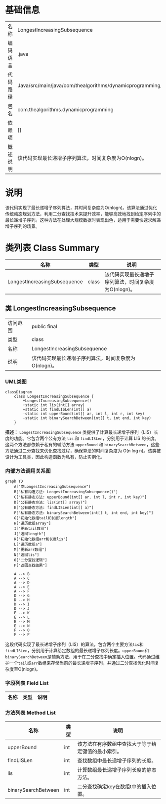 # 基础信息

|      |      |
|------|------|
| 名称 | LongestIncreasingSubsequence |
| 编码语言 | .java |
| 代码路径 | Java/src/main/java/com/thealgorithms/dynamicprogramming/LongestIncreasingSubsequence.java |
| 包名 | com.thealgorithms.dynamicprogramming |
| 依赖项 | [] |
| 概述说明 | 该代码实现最长递增子序列算法，时间复杂度为O(nlogn)。 |

# 说明

该代码实现了最长递增子序列算法，其时间复杂度为O(nlogn)。该算法通过优化传统动态规划方法，利用二分查找技术来提升效率，能够高效地找到给定序列中的最长递增子序列。这种方法在处理大规模数据时表现出色，适用于需要快速求解递增子序列的场景。

# 类列表 Class Summary

| 名称   | 类型  | 说明 |
|-------|------|-------------|
| LongestIncreasingSubsequence | class | 该代码实现最长递增子序列算法，时间复杂度为O(nlogn)。 |



## 类 LongestIncreasingSubsequence

|      |      |
|------|------|
| 访问范围 | public final |
| 类型 | class |
| 名称 | LongestIncreasingSubsequence |
| 说明 | 该代码实现最长递增子序列算法，时间复杂度为O(nlogn)。 |


### UML类图

```mermaid
classDiagram
    class LongestIncreasingSubsequence {
        +LongestIncreasingSubsequence()
        +static int lis(int[] array)
        +static int findLISLen(int[] a)
        -static int upperBound(int[] ar, int l, int r, int key)
        -static int binarySearchBetween(int[] t, int end, int key)
    }
```

**描述：**
`LongestIncreasingSubsequence` 类提供了计算最长递增子序列（LIS）长度的功能。它包含两个公有方法 `lis` 和 `findLISLen`，分别用于计算 LIS 的长度。这两个方法都依赖于私有的辅助方法 `upperBound` 和 `binarySearchBetween`，这些方法通过二分查找来优化查找过程，确保算法的时间复杂度为 O(n log n)。该类被设计为工具类，因此构造函数为私有，防止实例化。


### 内部方法调用关系图

```mermaid
graph TD
    A["类LongestIncreasingSubsequence"]
    B["私有构造方法: LongestIncreasingSubsequence()"]
    C["私有静态方法: upperBound(int[] ar, int l, int r, int key)"]
    D["公有静态方法: lis(int[] array)"]
    E["公有静态方法: findLISLen(int[] a)"]
    F["私有静态方法: binarySearchBetween(int[] t, int end, int key)"]
    G["初始化数组tail和长度length"]
    H["遍历数组array"]
    I["更新tail数组"]
    J["返回length"]
    K["初始化数组arr和长度lis"]
    L["遍历数组a"]
    M["更新arr数组"]
    N["返回lis"]
    O["二分查找逻辑"]
    P["返回查找结果"]

    A --> B
    A --> C
    A --> D
    A --> E
    A --> F
    D --> G
    D --> H
    D --> I
    D --> J
    E --> K
    E --> L
    E --> M
    E --> N
    F --> O
    F --> P
```

这段代码实现了最长递增子序列（LIS）的算法，包含两个主要方法`lis`和`findLISLen`，分别用于计算给定数组的最长递增子序列长度。`upperBound`和`binarySearchBetween`是辅助方法，用于在二分查找中确定插入位置。代码通过维护一个`tail`或`arr`数组来存储当前的最长递增子序列，并通过二分查找优化时间复杂度至O(nlogn)。

### 字段列表 Field List

| 名称  | 类型  | 说明 |
|-------|-------|------|

### 方法列表 Method List

| 名称  | 类型  | 说明 |
|-------|-------|------|
| upperBound | int | 该方法在有序数组中查找大于等于给定键值的最小索引。 |
| findLISLen | int | 查找数组中最长递增子序列的长度。 |
| lis | int | 计算数组最长递增子序列长度的静态方法。 |
| binarySearchBetween | int | 二分查找确定key在数组t中的插入位置。 |




